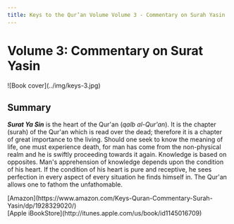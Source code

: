 ```yaml
---
title: Keys to the Qur’an Volume Volume 3 - Commentary on Surah Yasin
---
```


# Volume 3: Commentary on Surat Yasin

<div markdown="1" class="cover-image">
![Book cover](../img/keys-3.jpg)
</div>

## Summary

**_Surat Ya Sin_** is the heart of the Qur'an (_qalb al-Qur'an_). It is the chapter (surah) of the Qur'an which is read over the dead; therefore it is a chapter of great importance to the living. Should one seek to know the meaning of life, one must experience death, for man has come from the non-physical realm and he is swiftly proceeding towards it again. Knowledge is based on opposites. Man's apprehension of knowledge depends upon the condition of his heart. If the condition of his heart is pure and receptive, he sees perfection in every aspect of every situation he finds himself in. The Qur'an allows one to fathom the unfathomable.

<div markdown="3" class="purchase-link">
[Amazon](https://www.amazon.com/Keys-Quran-Commentary-Surah-Yasin/dp/1928329020/)
</div>

<div markdown="3" class="purchase-link">
[Apple iBookStore](http://itunes.apple.com/us/book/id1145016709)
</div>